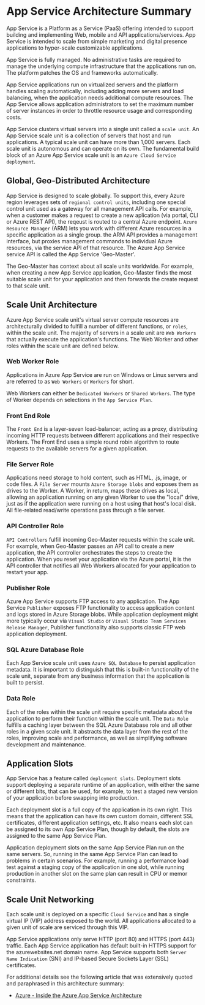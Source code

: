 # App Service Architecture Summary
App Service is a Platform as a Service (PaaS) offering intended to support building and implementing Web, mobile and API applications/services.  App Service is intended to scale from simple marketing and digital presence applications to hyper-scale customizable applications.

App Service is fully managed.  No administrative tasks are required to manage the underlying compute infrastructure that the applications run on.  The platform patches the OS and frameworks automatically.

App Service applications run on virtualized servers and the platform handles scaling automatically, including adding more servers and load balancing, when the application needs additional compute resources.  The App Service allows application administrators to set the maximum number of server instances in order to throttle resource usage and corresponding costs.

App Service clusters virtual servers into a single unit called a `scale unit`. An App Service scale unit is a collection of servers that host and run applications.  A typical scale unit can have more than 1,000 servers.  Each scale unit is autonomous and can operate on its own.  The fundamental build block of an Azure App Service scale unit is an `Azure Cloud Service deployment`.

## Global, Geo-Distributed Architecture
App Service is designed to scale globally.  To support this, every Azure region leverages sets of `regional control units`, including one special control unit used as a gateway for all management API calls.  For example, when a customer makes a request to create a new aplication (via portal, CLI or Azure REST API), the reqeust is routed to a central Azure endpoint.  `Azure Resource Manager` (ARM) lets you work with different Azure resources in a specific application as a single group.  the ARM API provides a management interface, but proxies management commands to individual Azure resources, via the service API of that resource.  The Azure App Service service API is called the App Service 'Geo-Master'.

The Geo-Master has context about all scale units worldwide.  For example, when creating a new App Service application, Geo-Master finds the most suitable scale unit for your application and then forwards the create request to that scale unit.

## Scale Unit Architecture

Azure App Service scale unit's virtual server compute resources are architecturally divided to fulfill a number of different functions, or `roles`, within the scale unit.  The majority of servers in a scale unit are `Web Workers` that actually execute the application's functions.  The Web Worker and other roles within the scale unit are defined below.

### Web Worker Role

Applications in Azure App Service are run on Windows or Linux servers and are referred to as `Web Workers` or `Workers` for short.  

Web Workers can either be `Dedicated Workers` or `Shared Workers`.  The type of Worker depends on selections in the `App Service Plan`.

### Front End Role

The `Front End` is a layer-seven load-balancer, acting as a proxy, distributing incoming HTTP requests between different applications and their respective Workers.  The Front End uses a simple round robin algorithm to route requests to the available servers for a given application.

### File Server Role

Applications need storage to hold content, such as HTML, .js, image, or code files.  A `File Server` mounts `Azure Storage blobs` and exposes them as drives to the Worker.  A Worker, in return, maps these drives as local, allowing an application running on any given Worker to use the "local" drive, just as if the application were running on a host using that host's local disk.  All file-related read/write operations pass through a file server.

### API Controller Role

`API Controllers` fulfill incoming Geo-Master requests within the scale unit.  For example, when Geo-Master passes an API call to create a new application, the API controller orchestrates the steps to create the application.  When you reset your application via the Azure portal, it is the API controller that notifies all Web Workers allocated for your application to restart your app.

### Publisher Role

Azure App Service supports FTP access to any application.  The App Service `Publisher` exposes FTP functionality to access application content and logs stored in Azure Storage blobs.  While application deployment might more typically occur via `Visual Studio` or `Visual Studio Team Services` `Release Manager`, Publisher functionality also supports classic FTP web application deployment.

### SQL Azure Database Role

Each App Service scale unit uses `Azure SQL Database` to persist application metadata.  It is important to distinguish that this is built-in functionality of the scale unit, separate from any business information that the application is built to persist.

### Data Role

Each of the roles within the scale unit require specific metadata about the application to perform their function within the scale unit.  The `Data Role` fulfills a caching layer between the SQL Azure Database role and all other roles in a given scale unit.  It abstracts the data layer from the rest of the roles, improving scale and performance, as well as simplifying software development and maintenance.

## Application Slots

App Service has a feature called `deployment slots`.  Deployment slots support deploying a separate runtime of an application, with either the same or different bits, that can be used, for example, to test a staged new version of your application before swapping into production.

Each deployment slot is a full copy of the application in its own right.  This means that the application can have its own custom domain, different SSL certificates, different application settings, etc.  It also means each slot can be assigned to its own App Service Plan, though by default, the slots are assigned to the same App Service Plan.

Application deployment slots on the same App Service Plan run on the same servers.  So, running in the same App Service Plan can lead to problems in certain scenarios.  For example, running a performance load test against a staging copy of the application in one slot, while running production in another slot on the same plan can result in CPU or memor constraints.

## Scale Unit Networking
Each scale unit is deployed on a specific `Cloud Service` and has a single virtual IP (VIP) address exposed to the world.  All applications allocated to a given unit of scale are serviced through this VIP.

App Service applications only serve HTTP (port 80) and HTTPS (port 443) traffic.  Each App Service application has default built-in HTTPS support for the azurewebsites.net domain name.  App Service supports both `Server Name Indication` (SNI) and IP-based Secure Sockets Layer (SSL) certificates.

For additional details see the following article that was extensively quoted and paraphrased in this architecture summary:
- [Azure - Inside the Azure App Service Architecture](https://msdn.microsoft.com/en-us/magazine/mt793270)

